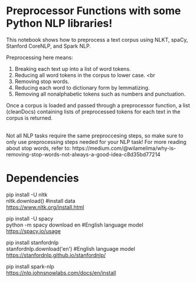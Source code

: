 # Preprocessor Functions with some Python NLP libraries!
This notebook shows how to preprocess a text corpus using NLKT, spaCy, Stanford CoreNLP, and Spark NLP.

Preprocessing here means: <br>

1. Breaking each text up into a list of word tokens. <br>
2. Reducing all word tokens in the corpus to lower case. <br
3. Removing stop words. <br>
4. Reducing each word to dictionary form by lemmatizing. <br>
5. Removing all nonalphabetic tokens such as numbers and punctuation. <br>

Once a corpus is loaded and passed through a preprocessor function, a list (cleanDocs) containing lists of preprocessed tokens for each text in the corpus is returned. 

<br>
Not all NLP tasks require the same preproccesing steps, so make sure to only use preprocessing steps needed for your NLP task! 
For more reading about stop words, refer to: https://medium.com/@wilamelima/why-is-removing-stop-words-not-always-a-good-idea-c8d35bd77214

<h1> Dependencies</h1>

pip install -U nltk <br>
nltk.download()  #install data <br>
https://www.nltk.org/install.html <br> 

pip install -U spacy <br>
python -m spacy download en #English language model <br>
https://spacy.io/usage <br>

pip install stanfordnlp <br>
stanfordnlp.download('en') #English language model <br>
https://stanfordnlp.github.io/stanfordnlp/ <br>

pip install spark-nlp <br> 
https://nlp.johnsnowlabs.com/docs/en/install <br> 
